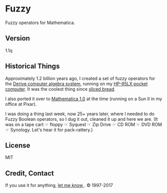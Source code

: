 # Fuzzy
Fuzzy operators for Mathematica.

## Version
1.1q

## Historical Things
Approximately 1.2 billion years ago, I created a set of fuzzy operators for the [Derive computer algebra system](https://en.wikipedia.org/wiki/Derive_(computer_algebra_system)), running on my [HP-95LX pocket computer](https://en.wikipedia.org/wiki/HP_95LX). It was the coolest thing since [sliced bread](http://www.cnn.com/TECH/ptech/9903/08/toaster.y2k.idg/).

I also ported it over to [Mathematica 1.0](http://www.mathematica25.com) at the time (running on a Sun II in my office at Pixar).

I was doing a thing last week, now 25+ years later, where I needed to do Fuzzy Boolean operators, so I dug it out, cleaned it up and here we are. (It was on a tape cart  ☞ floppy ☞ Syquest ☞ Zip Drive ☞ CD ROM ☞ DVD ROM ☞ Synology. Let's hear it for pack-rattery.)

## License 
MIT

## Credit, Contact
If you use it for anything, [let me know ](https://www.skidmore.edu/~flip). 
© 1997-2017

